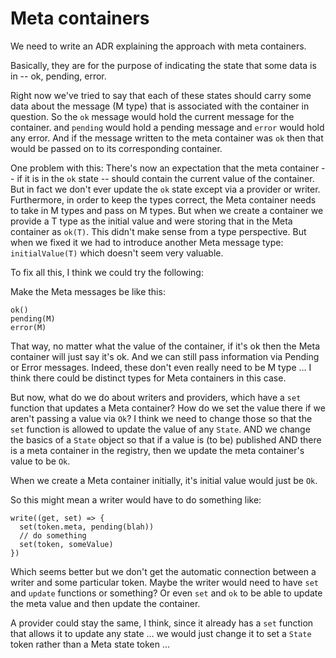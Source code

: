 # Meta containers

We need to write an ADR explaining the approach with meta containers.

Basically, they are for the purpose of indicating the state
that some data is in -- ok, pending, error. 

Right now we've tried to say that each of these states should
carry some data about the message (M type) that is associated with
the container in question. So the `ok` message would hold the
current message for the container. and `pending` would hold a pending
message and `error` would hold any error. And if the message written
to the meta container was `ok` then that would be passed on to its
corresponding container.

One problem with this: There's now an expectation that the meta
container -- if it is in the `ok` state -- should contain the
current value of the container. But in fact we don't ever update
the `ok` state except via a provider or writer. Furthermore, in order
to keep the types correct, the Meta container needs to take in M types
and pass on M types. But when we create a container we provide a T
type as the initial value and were storing that in the Meta container
as `ok(T)`. This didn't make sense from a type perspective. But when
we fixed it we had to introduce another Meta message type:
`initialValue(T)` which doesn't seem very valuable.

To fix all this, I think we could try the following:

Make the Meta messages be like this:

```
ok()
pending(M)
error(M)
```

That way, no matter what the value of the container, if it's ok then the
Meta container will just say it's ok. And we can still pass information
via Pending or Error messages. Indeed, these don't even really need to be
M type ... I think there could be distinct types for Meta containers in
this case.

But now, what do we do about writers and providers, which have a `set`
function that updates a Meta container? How do we set the value there if
we aren't passing a value via `Ok`? I think we need to change those so
that the `set` function is allowed to update the value of any `State`.
AND we change the basics of a `State` object so that if a value is
(to be) published AND there is a meta container in the registry, then we
update the meta container's value to be `Ok`. 

When we create a Meta container initially, it's initial value would just
be `Ok`.

So this might mean a writer would have to do something like:

```
write((get, set) => {
  set(token.meta, pending(blah))
  // do something
  set(token, someValue)
})
```

Which seems better but we don't get the automatic connection between a writer
and some particular token. Maybe the writer would need to have `set` and `update`
functions or something? Or even `set` and `ok` to be able to update the meta
value and then update the container.

A provider could stay the same, I think, since it already has a `set` function
that allows it to update any state ... we would just change it to set a
`State` token rather than a Meta state token ...